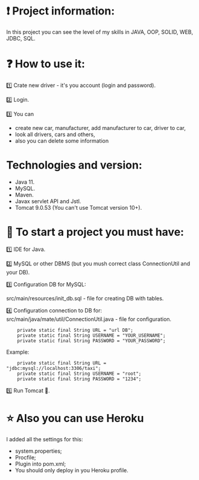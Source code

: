 # ❗️ Project information:
In this project you can see the level of my skills in JAVA, OOP, SOLID, WEB, JDBC, SQL.
# ❓ How to use it:
1️⃣ Crate new driver - it's you account (login and password).

2️⃣ Login.

3️⃣ You can 
- create new car, manufacturer, add manufacturer to car, driver to car, 
- look all drivers, cars and others,
- also you can delete some information
# Technologies and version:
- Java 11.
- MySQL.
- Maven.
- Javax servlet API and Jstl.
- Tomcat 9.0.53 (You can't use Tomcat version 10+).
# 🔧  To start a project you must have:
1️⃣ IDE for Java.

2️⃣ MySQL or other DBMS (but you mush correct class ConnectionUtil and your DB).

3️⃣ Configuration DB for MySQL:

src/main/resources/init_db.sql - file for creating DB with tables.

4️⃣ Configuration connection to DB for:
src/main/java/mate/util/ConnectionUtil.java - file for configuration.
~~~
    private static final String URL = "url DB";
    private static final String USERNAME = "YOUR_USERNAME";
    private static final String PASSWORD = "YOUR_PASSWORD";
~~~
Example:
~~~
    private static final String URL = "jdbc:mysql://localhost:3306/taxi";
    private static final String USERNAME = "root";
    private static final String PASSWORD = "1234";
~~~
5️⃣ Run Tomcat 🚀.
# ⭐ Also you can use Heroku
I added all the settings for this:
- system.properties;
- Procfile;
- Plugin into pom.xml;
- You should only deploy in you Heroku profile.





